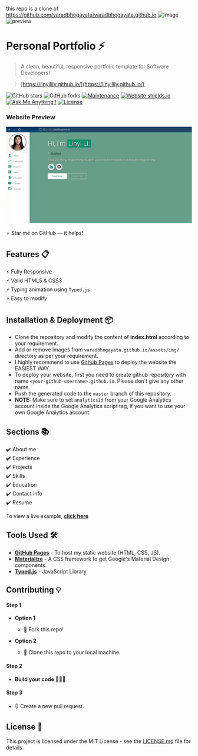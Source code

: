this repo is a clone of
https://github.com/varadbhogayata/varadbhogayata.github.io
![image](https://github.com/linyilily/linyilily.github.io/assets/71032637/23b5bf63-fb75-4a64-adcd-c7f15871aaa0)
![preview](https://github.com/linyilily/linyilily.github.io/assets/71032637/04f95895-a454-49f3-99ad-387f1d51cfe0)

# Personal Portfolio ⚡️ 
> A clean, beautiful, responsive portfolio template for Software Developers!

> [https://linyilily.github.io/](https://linyilily.github.io/)

![GitHub stars](https://img.shields.io/github/stars/linyilily/linyilily.github.io) 
![GitHub forks](https://img.shields.io/github/forks/linyilily/linyilily.github.io)
[![Maintenance](https://img.shields.io/badge/maintained-yes-green.svg)](https://github.com/linyilily/linyilily.github.io/commits/master)
[![Website shields.io](https://img.shields.io/badge/website-up-yellow)](https://linyilily.github.io/)
[![Ask Me Anything !](https://img.shields.io/badge/ask%20me-linkedin-1abc9c.svg)](https://www.linkedin.com/in/lily-l-1311b8225/)
[![License](http://img.shields.io/:license-mit-blue.svg?style=flat-square)](http://badges.mit-license.org)

### Website Preview
<p align="center"> 
  <kbd>
    <a href="https://linyilily.github.io/" target="_blank"><img src="examples/preview_lily.gif">
  </a>
  </kbd>
</p>

:star: Star me on GitHub — it helps!

## Features 📋
⚡️ Fully Responsive\
⚡️ Valid HTML5 & CSS3\
⚡️ Typing animation using `Typed.js`\
⚡️ Easy to modify

## Installation & Deployment 📦
- Clone the repository and modify the content of <b>index.html</b> according to your requirement.
- Add or remove images from `varadbhogayata.github.io/assets/img/` directory as per your requirement.
- I highly recommend to use [Github Pages](https://create-react-app.dev/docs/deployment/#github-pages) to deploy the website the EASIEST WAY.
- To deploy your website, first you need to create github repository with name `<your-github-username>.github.io`. Please don't give any other name.
- Push the generated code to the `master` branch of this repository.
- <b>NOTE:</b> Make sure to set `analyticsId` from your Google Analytics account inside the Google Analytics script tag, if you want to use your own Google Analytics account.

## Sections 📚
✔️ About me\
✔️ Experience\
✔️ Projects \
✔️ Skills \
✔️ Education\
✔️ Contact Info\
✔️ Resume

To view a live example, **[click here](https://linyilily.github.io/)**

## Tools Used 🛠️
* [<b>GitHub Pages</b>](https://create-react-app.dev/docs/deployment/#github-pages) - To host my static website (HTML, CSS, JS).
* [<b>Materialize</b>](https://materializecss.com/) - A CSS framework to get Google's Material Design components.
* [<b>Typed.js</b>](https://mattboldt.com/demos/typed-js/) - JavaScript Library

## Contributing 💡
#### Step 1

- **Option 1**
    - 🍴 Fork this repo!

- **Option 2**
    - 👯 Clone this repo to your local machine.


#### Step 2

- **Build your code** 🔨🔨🔨

#### Step 3

- 🔃 Create a new pull request.

## License 📄
This project is licensed under the MIT License - see the [LICENSE.md](./LICENSE) file for details.

